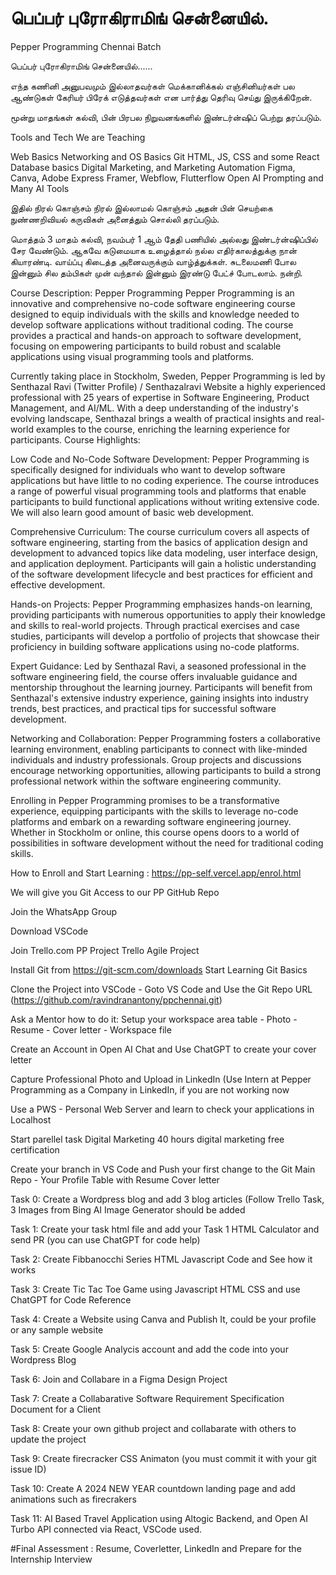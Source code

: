 # பெப்பர் புரோகிராமிங் சென்னையில். 
Pepper Programming Chennai Batch

பெப்பர் புரோகிராமிங் சென்னையில்...... 

எந்த கணினி அனுபவமும் இல்லாதவர்கள் 
மெக்கானிக்கல் எஞ்சினியர்கள் 
பல ஆண்டுகள் கேரியர் பிரேக் எடுத்தவர்கள் என பார்த்து தெரிவு செய்து இருக்கிறேன். 

மூன்று மாதங்கள் கல்வி, பின் பிரபல நிறுவனங்களில் இண்டர்ன்ஷிப் பெற்று தரப்படும். 

Tools and Tech We are Teaching

Web Basics
Networking and  OS Basics 
Git
HTML, JS, CSS and some React
Database basics
Digital Marketing, and Marketing Automation
Figma, Canva, Adobe Express
Framer, Webflow, Flutterflow
Open AI Prompting and Many AI Tools

இதில் நிரல் கொஞ்சம் நிரல் இல்லாமல் கொஞ்சம் அதன் பின் செயற்கை நுண்ணறிவியல் கருவிகள் அனைத்தும் சொல்லி தரப்படும். 

மொத்தம் 3 மாதம் கல்வி, நவம்பர் 1 ஆம் தேதி பணியில் அல்லது இண்டர்ன்ஷிப்பில் சேர வேண்டும். ஆகவே கடுமையாக உழைத்தால் நல்ல எதிர்காலத்துக்கு நான் கியாரண்டி. வாய்ப்பு கிடைத்த அனைவருக்கும் வாழ்த்துக்கள். சுடலைமணி போல இன்னும் சில தம்பிகள் முன் வந்தால் இன்னும் இரண்டு பேட்ச் போடலாம். நன்றி. 

Course Description: Pepper Programming
Pepper Programming is an innovative and comprehensive no-code software engineering course designed to equip individuals with the skills and knowledge needed to develop software applications without traditional coding. The course provides a practical and hands-on approach to software development, focusing on empowering participants to build robust and scalable applications using visual programming tools and platforms.

Currently taking place in Stockholm, Sweden, Pepper Programming is led by Senthazal Ravi (Twitter Profile) / Senthazalravi Website a highly experienced professional with 25 years of expertise in Software Engineering, Product Management, and AI/ML. With a deep understanding of the industry's evolving landscape, Senthazal brings a wealth of practical insights and real-world examples to the course, enriching the learning experience for participants.
Course Highlights:

Low Code and No-Code Software Development: Pepper Programming is specifically designed for individuals who want to develop software applications but have little to no coding experience. The course introduces a range of powerful visual programming tools and platforms that enable participants to build functional applications without writing extensive code. We will also learn good amount of basic web development.

Comprehensive Curriculum: The course curriculum covers all aspects of software engineering, starting from the basics of application design and development to advanced topics like data modeling, user interface design, and application deployment. Participants will gain a holistic understanding of the software development lifecycle and best practices for efficient and effective development.

Hands-on Projects: Pepper Programming emphasizes hands-on learning, providing participants with numerous opportunities to apply their knowledge and skills to real-world projects. Through practical exercises and case studies, participants will develop a portfolio of projects that showcase their proficiency in building software applications using no-code platforms.

Expert Guidance: Led by Senthazal Ravi, a seasoned professional in the software engineering field, the course offers invaluable guidance and mentorship throughout the learning journey. Participants will benefit from Senthazal's extensive industry experience, gaining insights into industry trends, best practices, and practical tips for successful software development.

Networking and Collaboration: Pepper Programming fosters a collaborative learning environment, enabling participants to connect with like-minded individuals and industry professionals. Group projects and discussions encourage networking opportunities, allowing participants to build a strong professional network within the software engineering community.

Enrolling in Pepper Programming promises to be a transformative experience, equipping participants with the skills to leverage no-code platforms and embark on a rewarding software engineering journey. Whether in Stockholm or online, this course opens doors to a world of possibilities in software development without the need for traditional coding skills.

How to Enroll and Start Learning : https://pp-self.vercel.app/enrol.html

We will give you Git Access to our PP GitHub Repo

Join the WhatsApp Group

Download VSCode

Join Trello.com PP Project Trello Agile Project

Install Git from https://git-scm.com/downloads Start Learning Git Basics

Clone the Project into VSCode - Goto VS Code and Use the Git Repo URL (https://github.com/ravindranantony/ppchennai.git)

Ask a Mentor how to do it: Setup your workspace area table - Photo - Resume - Cover letter - Workspace file

Create an Account in Open AI Chat and Use ChatGPT to create your cover letter

Capture Professional Photo and Upload in LinkedIn (Use Intern at Pepper Programming as a Company in LinkedIn, if you are not working now

Use a PWS - Personal Web Server and learn to check your applications in Localhost

Start parellel task Digital Marketing 40 hours digital marketing free certification

Create your branch in VS Code and Push your first change to the Git Main Repo - Your Profile Table with Resume Cover letter

Task 0: Create a Wordpress blog and add 3 blog articles (Follow Trello Task, 3 Images from Bing AI Image Generator should be added

Task 1: Create your task html file and add your Task 1 HTML Calculator and send PR (you can use ChatGPT for code help)

Task 2: Create Fibbanocchi Series HTML Javascript Code and See how it works

Task 3: Create Tic Tac Toe Game using Javascript HTML CSS and use ChatGPT for Code Reference

Task 4: Create a Website using Canva and Publish It, could be your profile or any sample website

Task 5: Create Google Analycis account and add the code into your Wordpress Blog

Task 6: Join and Collabare in a Figma Design Project

Task 7: Create a Collabarative Software Requirement Specification Document for a Client

Task 8: Create your own github project and collabarate with others to update the project

Task 9: Create firecracker CSS Animaton (you must commit it with your git issue ID)

Task 10: Create A 2024 NEW YEAR countdown landing page and add animations such as firecrakers

Task 11: AI Based Travel Application using Altogic Backend, and Open AI Turbo API connected via React, VSCode used. 

#Final Assessment : Resume, Coverletter, LinkedIn and Prepare for the Internship Interview 
